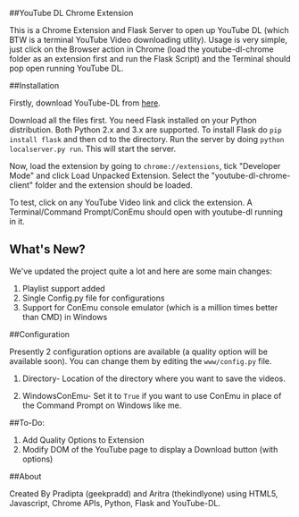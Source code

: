 ##YouTube DL Chrome Extension

This is a Chrome Extension and Flask Server to open up YouTube DL (which BTW is a terminal YouTube Video downloading utlity). Usage is very simple, just click on the Browser action in Chrome (load the youtube-dl-chrome folder as an extension first and run the Flask Script) and the Terminal should pop open running YouTube DL.

##Installation

Firstly, download YouTube-DL from <a href="http://rg3.github.io/youtube-dl/download.html"> here</a>.

Download all the files first. You need Flask installed on your Python distribution. Both Python 2.x and 3.x are supported. To install Flask do `pip install flask` and then cd to the directory. Run the server by doing `python localserver.py run`. This will start the server. 

Now, load the extension by going to `chrome://extensions`, tick "Developer Mode" and click Load Unpacked Extension. Select the "youtube-dl-chrome-client" folder and the extension should be loaded.

To test, click on any YouTube Video link and click the extension. A Terminal/Command Prompt/ConEmu should open with youtube-dl running in it.
## What's New?

We've updated the project quite a lot and here are some main changes:

1. Playlist support added
2. Single Config.py file for configurations
3. Support for ConEmu console emulator (which is a million times better than CMD) in Windows

##Configuration

Presently 2 configuration options are available (a quality option will be available soon). You can change them by editing the `www/config.py` file.

1. Directory- Location of the directory where you want to save the videos.

2. WindowsConEmu- Set it to `True` if you want to use ConEmu in place of the Command Prompt on Windows like me.

##To-Do:

1. Add Quality Options to Extension
2. Modify DOM of the YouTube page to display a Download button (with options)


##About

Created By Pradipta (geekpradd) and Aritra (thekindlyone) using HTML5, Javascript, Chrome APIs, Python, Flask and YouTube-DL. 
